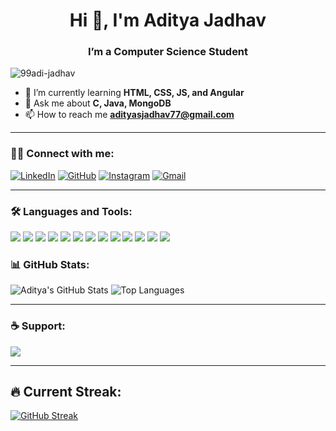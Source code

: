 <h1 align="center">Hi 👋, I'm Aditya Jadhav</h1>
<h3 align="center">I’m a Computer Science Student</h3>

<p align="left"> <img src="https://komarev.com/ghpvc/?username=99adi-jadhav&label=Profile%20views&color=0e75b6&style=flat" alt="99adi-jadhav" /> </p>

- 🌱 I’m currently learning **HTML, CSS, JS, and Angular**
- 💬 Ask me about **C, Java, MongoDB**
- 📫 How to reach me **adityasjadhav77@gmail.com**

---

### 🧑‍💻 Connect with me:

[![LinkedIn](https://img.shields.io/badge/LinkedIn-blue?logo=linkedin&style=for-the-badge)](https://www.linkedin.com/in/aditya-jadhav-549063249/)
[![GitHub](https://img.shields.io/badge/GitHub-black?logo=github&style=for-the-badge)](https://github.com/99adi-jadhav)
[![Instagram](https://img.shields.io/badge/Instagram-purple?logo=instagram&style=for-the-badge)](https://www.instagram.com/the_adi_jadhav/)
[![Gmail](https://img.shields.io/badge/Gmail-red?logo=gmail&style=for-the-badge)](mailto:adityasjadhav77@gmail.com)

---
### 🛠️ Languages and Tools:

<p align="left">
  <img src="https://img.shields.io/badge/-HTML5-000?style=for-the-badge&logo=html5" />
  <img src="https://img.shields.io/badge/-CSS3-000?style=for-the-badge&logo=css3" />
  <img src="https://img.shields.io/badge/-JavaScript-000?style=for-the-badge&logo=javascript" />
  <img src="https://img.shields.io/badge/-Java-000?style=for-the-badge&logo=java" />
  <img src="https://img.shields.io/badge/-Spring%20Boot-000?style=for-the-badge&logo=springboot" />
  <img src="https://img.shields.io/badge/-MongoDB-000?style=for-the-badge&logo=mongodb" />
  <img src="https://img.shields.io/badge/-MySQL-000?style=for-the-badge&logo=mysql" />
  <img src="https://img.shields.io/badge/-Postman-000?style=for-the-badge&logo=postman" />
  <img src="https://img.shields.io/badge/-Linux-000?style=for-the-badge&logo=linux" />
  <img src="https://img.shields.io/badge/-Git-000?style=for-the-badge&logo=git" />
  <img src="https://img.shields.io/badge/-C-000?style=for-the-badge&logo=c" />
  <img src="https://img.shields.io/badge/-C++-000?style=for-the-badge&logo=c%2B%2B" />
  <img src="https://img.shields.io/badge/-Visual%20Studio%20Code-000?style=for-the-badge&logo=visualstudiocode" />
</p>




### 📊 GitHub Stats:

![Aditya's GitHub Stats](https://github-readme-stats.vercel.app/api?username=99adi-jadhav&show_icons=true&theme=radical)
![Top Languages](https://github-readme-stats.vercel.app/api/top-langs/?username=99adi-jadhav&layout=compact&theme=radical)

---

### ☕ Support:

<a href="https://www.buymeacoffee.com/yourusername" target="_blank">
  <img src="https://img.shields.io/badge/-Buy%20me%20a%20coffee-yellow?style=for-the-badge&logo=buy-me-a-coffee&logoColor=black">
</a>

---

## 🔥 Current Streak:

[![GitHub Streak](https://github-readme-streak-stats.herokuapp.com/?user=99adi-jadhav&theme=radical)](https://git.io/streak-stats)
